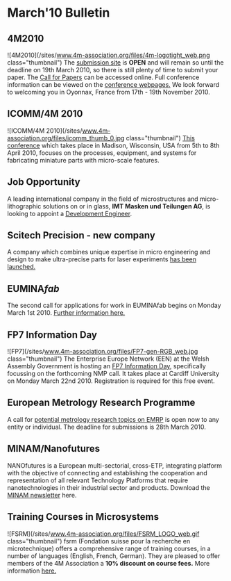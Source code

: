 # March'10 Bulletin

<!--break-->
## 4M2010


![4M2010](/sites/www.4m-association.org/files/4m-logotight_web.png class="thumbnail")
The [submission site](http://www.4m-association.org/conference/2010/Submission%20Guidelines) is **OPEN** and will remain so until the deadline on 19th March 2010, so there is still plenty of time to submit your paper. The [Call for Papers](/content/1st-Call-Papers) can be accessed online. Full conference information can be viewed on the [conference webpages.](http://www.4m-association.org/conference/2010) We look forward to welcoming you in Oyonnax, France from 17th - 19th November 2010.

## ICOMM/4M 2010

![ICOMM/4M 2010](/sites/www.4m-association.org/files/icomm_thumb_0.jpg class="thumbnail") [This conference](http://www.conferencing.uwex.edu/conferences/ICOMM10/) which takes place in Madison, Wisconsin, USA from 5th to 8th April 2010, focuses on the processes, equipment, and systems for fabricating miniature parts with micro-scale features.  
  
## Job Opportunity

A leading international company in the field of microstructures and micro-lithographic solutions on or in glass, **IMT Masken und Teilungen AG**, is looking to appoint a [Development Engineer](/content/Job-Opportunity-Development-Engineer).  
  
## Scitech Precision - new company

A company which combines unique expertise in micro engineering and design to make ultra-precise parts for laser experiments [has been launched.](http://www.4m-association.org/content/Scitech-Precision-Ltd)   
  
## EUMINA*fab*

The second call for applications for work in EUMINAfab begins on Monday March 1st 2010. [Further information here.](/content/EUMINAfab-second-Call-Opens)   
  
## FP7 Information Day

![FP7](/sites/www.4m-association.org/files/FP7-gen-RGB_web.jpg class="thumbnail")  The Enterprise Europe Network (EEN) at the Welsh Assembly Government is hosting an [FP7 Information Day,](/event/FP7-NMP-Day) specifically focussing on the forthcoming NMP call. It takes place at Cardiff University on Monday March 22nd 2010. Registration is required for this free event.  

## European Metrology Research Programme

A call for [potential metrology research topics on EMRP](/content/European-Metrology-Research-Programme-EMRP) is open now to any entity or individual. The deadline for submissions is 28th March 2010.   
 
## MINAM/Nanofutures

NANOfutures is a European multi-sectorial, cross-ETP, integrating platform with the objective of connecting and establishing the cooperation and representation of all relevant Technology Platforms that require nanotechnologies in their industrial sector and products. Download the [MINAM newsletter](/content/MINAMNanofutures) here.
  
## Training Courses in Microsystems

![FSRM](/sites/www.4m-association.org/files/FSRM_LOGO_web.gif class="thumbnail")
fsrm (Fondation suisse pour la recherche en microtechnique) offers a comprehensive range of training courses, in a number of languages (English, French, German). They are pleased to offer members of the 4M Association a <b>10% discount on course fees.</b> More information [here.](/content/fsrm-training-courses)